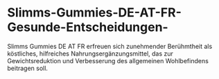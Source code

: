 # Slimms-Gummies-DE-AT-FR-Gesunde-Entscheidungen-
Slimms Gummies DE AT FR erfreuen sich zunehmender Berühmtheit als köstliches, hilfreiches Nahrungsergänzungsmittel, das zur Gewichtsreduktion und Verbesserung des allgemeinen Wohlbefindens beitragen soll.
